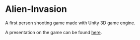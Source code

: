 # Alien-Invasion
A first person shooting game made with Unity 3D game engine.

A presentation on the game can be found [here](https://www.slideshare.net/ParvezMRobin/alien-invasion-76247703).
